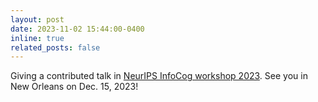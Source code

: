 ```yaml
---
layout: post
date: 2023-11-02 15:44:00-0400
inline: true
related_posts: false
---
```


Giving a contributed talk in [NeurIPS InfoCog workshop 2023](https://sites.google.com/view/infocog-neurips-2023/home). See you in New Orleans on Dec. 15, 2023!
